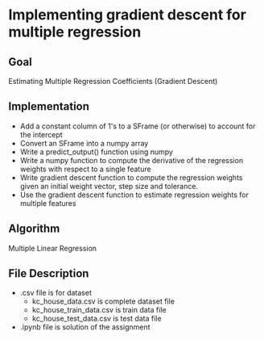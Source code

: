 # Implementing gradient descent for multiple regression
## Goal
Estimating Multiple Regression Coefficients (Gradient Descent)
## Implementation
* Add a constant column of 1's to a SFrame (or otherwise) to account for the intercept
* Convert an SFrame into a numpy array
* Write a predict_output() function using numpy
* Write a numpy function to compute the derivative of the regression weights with respect to a single feature
* Write gradient descent function to compute the regression weights given an initial weight vector, step size and tolerance.
* Use the gradient descent function to estimate regression weights for multiple features 
## Algorithm
Multiple Linear Regression
## File Description
* .csv file is for dataset
  * kc_house_data.csv is complete dataset file
  * kc_house_train_data.csv is train data file
  * kc_house_test_data.csv is test data file
* .ipynb file is solution of the assignment
